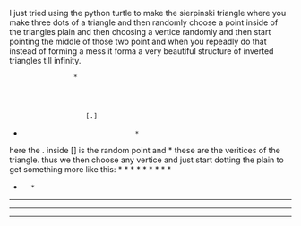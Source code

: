 I just tried using the python turtle to make the sierpinski triangle where you make three dots of a triangle and then randomly choose a point inside of the triangles plain and then choosing a vertice randomly and then start pointing the middle of those two point and when you repeadly do that instead of forming a mess it forma a very beautiful structure of inverted triangles till infinity.
                    
                    
                    *
                    
                    
                    
                    
                       [.]
                    
                    
 *                                 *

here the . inside [] is the random point and * these are the veritices of the triangle.
thus we then choose any vertice and just start dotting the plain to get something more like this:
       *
      * * 
     *   * 
    * * * * 
   *       * 
  * *     * * 
 *   *   *   * 
* * * * * * * * 
